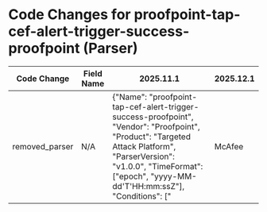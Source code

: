 # Code Changes for proofpoint-tap-cef-alert-trigger-success-proofpoint (Parser)

| Code Change | Field Name | 2025.11.1 | 2025.12.1 |
|-------------|------------|-----------|------------|
| removed_parser | N/A | {"Name": "proofpoint-tap-cef-alert-trigger-success-proofpoint", "Vendor": "Proofpoint", "Product": "Targeted Attack Platform", "ParserVersion": "v1.0.0", "TimeFormat": ["epoch", "yyyy-MM-dd'T'HH:mm:ssZ"], "Conditions": ["|McAfee|ESM|", "Proofpoint", "nitroRule_Name="], "Fields": ["({host}\S+) CEF:", "\Wrt=({time}\d{13})", "\WnitroRule_Name=({alert_name}.+?)\s*(\w+=|$)", "\WMsg_Sec_Gw\s*({event_name}[^\|]+)\|", "\Wshost=({src_host}[\w\-.]+)", "\Wsrc=({src_ip}((([0-9a-fA-F.]{0,4}):{1,2}){1,7}([0-9a-fA-F]){0,4})|(((25[0-5]|(2[0-4]|1\d|[0-9]|)\d)\.?\b){4}))(:({src_port}\d+))?", "\WnitroCommandID=({command}.+?)\s*(\w+=|$)", "\Wact=({action}.+?)\s*(\w+=|$)", "eventTime=({time}\d\d\d\d-\d\d-\d\dT\d\d:\d\d:\d\dZ)"], "DupFields": ["alert_name->alert_type"]} | N/A |